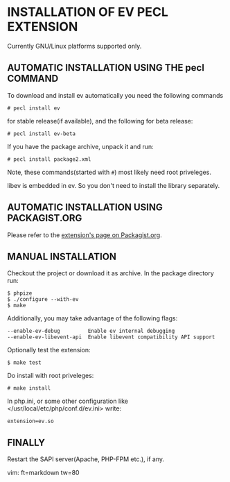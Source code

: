 INSTALLATION OF EV PECL EXTENSION
==================================

Currently GNU/Linux platforms supported only.


AUTOMATIC INSTALLATION USING THE pecl COMMAND
---------------------------------------------

To download and install ev automatically you need the following commands

	# pecl install ev

for stable release(if available), and the following for beta release:

	# pecl install ev-beta

If you have the package archive, unpack it and run: 

	# pecl install package2.xml

Note, these commands(started with `#`) most likely need root priveleges.

libev is embedded in ev. So you don't need to install the library separately.


AUTOMATIC INSTALLATION USING PACKAGIST.ORG
------------------------------------------

Please refer to the [extension's page on Packagist.org](https://packagist.org/packages/osmanov/pecl-ev).

MANUAL INSTALLATION
-------------------

Checkout the project or download it as archive. In the package directory run: 

	$ phpize 
	$ ./configure --with-ev
	$ make 

Additionally, you may take advantage of the following flags:

	--enable-ev-debug         Enable ev internal debugging
	--enable-ev-libevent-api  Enable libevent compatibility API support

Optionally test the extension:

	$ make test

Do install with root priveleges:

	# make install

In php.ini, or some other configuration like
</usr/local/etc/php/conf.d/ev.ini> write:

	extension=ev.so


FINALLY
------

Restart the SAPI server(Apache, PHP-FPM etc.), if any.

vim: ft=markdown tw=80
